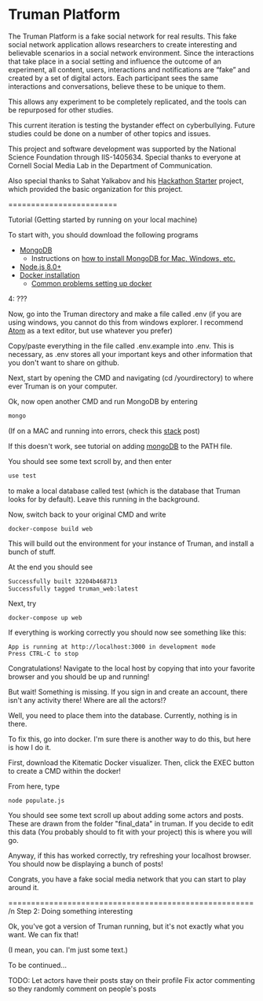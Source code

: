 Truman Platform
=======================

The Truman Platform is a fake social network for real results. This fake social network application allows researchers to create interesting and believable scenarios in a social network environment. Since the interactions that take place in a social setting and influence the outcome of an experiment, all content, users, interactions and notifications are “fake” and created by a set of digital actors. Each participant sees the same interactions and conversations, believe these to be unique to them.

This allows any experiment to be completely replicated, and the tools can be repurposed for other studies.

This current iteration is testing the bystander effect on cyberbullying. Future studies could be done on a number of other topics and issues.

This project and software development was supported by the National Science Foundation through IIS-1405634. Special thanks to everyone at Cornell Social Media Lab in the Department of Communication.

Also special thanks to Sahat Yalkabov and his [Hackathon Starter](https://github.com/sahat/hackathon-starter) project, which provided the basic organization for this project.

========================

Tutorial (Getting started by running on your local machine)

To start with, you should download the following programs
- [MongoDB](https://www.mongodb.com/download-center/community)
  - Instructions on [how to install MongoDB for Mac, Windows, etc.](https://docs.mongodb.com/manual/administration/install-community/)
- [Node.js 8.0+](http://nodejs.org)
- [Docker installation](https://docs.docker.com/engine/installation/)
  - [Common problems setting up docker](https://docs.docker.com/toolbox/faqs/troubleshoot/)

4: ???

Now, go into the Truman directory and make a file called .env (if you are using windows, you cannot do this from windows explorer. I recommend [Atom](https://www.atom.io) as a text editor, but use whatever you prefer)

Copy/paste everything in the file called .env.example into .env.
This is necessary, as .env stores all your important keys and other information that you don't want to share on github.

Next, start by opening the CMD and navigating (cd /yourdirectory) to where ever Truman is on your computer.

Ok, now open another CMD and run MongoDB by entering
```bash
mongo
```
(If on a MAC and running into errors, check this [stack](https://stackoverflow.com/questions/11707938/mongodb-installed-via-homebrew-not-working) post)

If this doesn't work, see tutorial on adding [mongoDB](https://closebrace.com/tutorials/2017-03-02/the-dead-simple-step-by-step-guide-for-front-end-developers-to-getting-up-and-running-with-nodejs-express-and-mongodb) to the PATH file.

You should see some text scroll by, and then enter
```bash
use test
```
to make a local database called test (which is the database that Truman looks for by default).
Leave this running in the background.

Now, switch back to your original CMD and write
```
docker-compose build web
```
This will build out the environment for your instance of Truman, and install a bunch of stuff.

At the end you should see
```bash
Successfully built 32204b468713
Successfully tagged truman_web:latest
```

Next, try
```
docker-compose up web
```
If everything is working correctly you should now see something like this:
```
App is running at http://localhost:3000 in development mode
Press CTRL-C to stop
```
Congratulations! Navigate to the local host by copying that into your favorite browser and you should be up and running!

But wait! Something is missing. If you sign in and create an account, there isn't any activity there!
Where are all the actors!?

Well, you need to place them into the database. Currently, nothing is in there.

To fix this, go into docker. I'm sure there is another way to do this, but here is how I do it.

First, download the Kitematic Docker visualizer. Then, click the EXEC button to create a CMD within the docker!

From here, type

```
node populate.js
```
You should see some text scroll up about adding some actors and posts. These are drawn from the folder "final_data" in truman.
If you decide to edit this data (You probably should to fit with your project) this is where you will go.

Anyway, if this has worked correctly, try refreshing your localhost browser. You should now be displaying a bunch of posts!

Congrats, you have a fake social media network that you can start to play around it.

======================================================
/n
Step 2: Doing something interesting

Ok, you've got a version of Truman running, but it's not exactly what you want. We can fix that!

(I mean, you can. I'm just some text.)

To be continued...

TODO:
Let actors have their posts stay on their profile
Fix actor commenting so they randomly comment on people's posts
